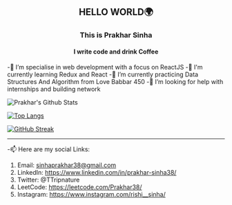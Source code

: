 <!--
**SinhaPrakhar38/SinhaPrakhar38** is a ✨ _special_ ✨ repository because its `README.md` (this file) appears on your GitHub profile.

Here are some ideas to get you started:
-->
<h2 align="center">HELLO WORLD🌍</h2>
<h3 align="center">This is Prakhar Sinha</h3>
<h4 align="center"> I write code and drink Coffee</h4>

-🔭 I’m specialise in web development with a focus on ReactJS
-📝 I'm currently learning Redux and React
-🌱 I’m currently practicing Data Structures And Algorithm from Love Babbar 450
-🤔 I’m looking for help with internships and building network


![Prakhar's Github Stats](https://github-readme-stats.vercel.app/api?username=SinhaPrakhar38&show_icons=true&theme=dark&border_radius=10&include_all_commits=true&count_private=true)

[![Top Langs](https://github-readme-stats.vercel.app/api/top-langs/?username=SinhaPrakhar38&lang_count=9&layout=compact&theme=dark)](https://github.com/SinhaPrakhar38/github-readme-stats)

[![GitHub Streak](http://github-readme-streak-stats.herokuapp.com?user=SinhaPrakhar38&hide_border=true&background=0D111700&border=943BDD00&fire=0FAADA&sideNums=10D906&currStreakLabel=10D906&currStreakNum=10D906&sideLabels=10D906&dates=4F5D78&stroke=7F1DA2&ring=10D906)](https://git.io/streak-stats)
<hr>

-📫 Here are my social Links:
  1. Email: sinhaprakhar38@gmail.com 
  2. LinkedIn: https://www.linkedin.com/in/prakhar-sinha38/
  3. Twitter: @TTripnature
  4. LeetCode: https://leetcode.com/Prakhar38/
  5. Instagram: https://www.instagram.com/rishi__sinha/



